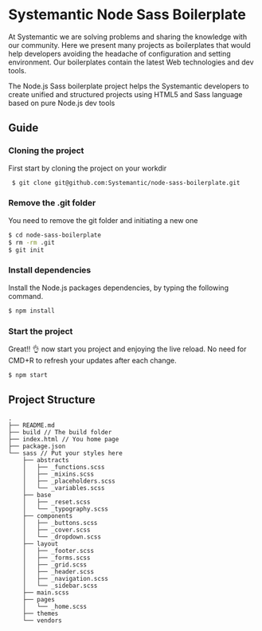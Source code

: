 # Systemantic Node Sass Boilerplate

At Systemantic we are solving problems and sharing the knowledge with our community. Here we present many projects as boilerplates that would help developers avoiding the headache of configuration and setting environment. Our boilerplates contain the latest Web technologies and dev tools.

The Node.js Sass boilerplate project helps the Systemantic developers to create unified and structured projects using HTML5 and Sass language based on pure Node.js dev tools

## Guide

### Cloning the project

First start by cloning the project on your workdir

```bash
 $ git clone git@github.com:Systemantic/node-sass-boilerplate.git
```

### Remove the .git folder

You need to remove the git folder and initiating a new one

```bash
$ cd node-sass-boilerplate
$ rm -rm .git
$ git init
```

### Install dependencies

Install the Node.js packages dependencies, by typing the following command.

```bash
$ npm install
```

### Start the project

Great!! :ok_hand: now start you project and enjoying the live reload. No need for CMD+R to refresh your updates after each change.

```bash
$ npm start
```

## Project Structure

```
.
├── README.md
├── build // The build folder
├── index.html // You home page
├── package.json
└── sass // Put your styles here
    ├── abstracts
    │   ├── _functions.scss
    │   ├── _mixins.scss
    │   ├── _placeholders.scss
    │   └── _variables.scss
    ├── base
    │   ├── _reset.scss
    │   └── _typography.scss
    ├── components
    │   ├── _buttons.scss
    │   ├── _cover.scss
    │   └── _dropdown.scss
    ├── layout
    │   ├── _footer.scss
    │   ├── _forms.scss
    │   ├── _grid.scss
    │   ├── _header.scss
    │   ├── _navigation.scss
    │   └── _sidebar.scss
    ├── main.scss
    ├── pages
    │   └── _home.scss
    ├── themes
    └── vendors
```
